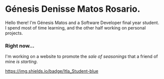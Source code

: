 # Génesis Denisse Matos Rosario. 
Hello there! I'm Génesis Matos and a Software Developer final year student. 
I spend most of time learning, and the other half working on personal projects.


### Right now...

I'm working on a website to promote the _sale of seasonings_ that a friend of mine *is starting*.






https://img.shields.io/badge/Itla_Student-blue
